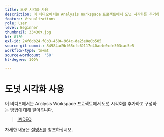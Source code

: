 ```yaml
---
title: 도넛 시각화 사용
description: 이 비디오에서는 Analysis Workspace 프로젝트에서 도넛 시각화를 추가하고 구성하는 방법에 대해 알아봅니다.
feature: Visualizations
role: User
level: Beginner
thumbnail: 334309.jpg
kt: 8130
exl-id: 24f6db24-f8b3-4506-964c-da23e0e0b505
source-git-commit: 84984ad9bf65cfc69117e40ac0e0cfe503cac5e5
workflow-type: tm+mt
source-wordcount: '50'
ht-degree: 100%

---
```


# 도넛 시각화 사용

이 비디오에서는 Analysis Workspace 프로젝트에서 도넛 시각화를 추가하고 구성하는 방법에 대해 알아봅니다.

>[!VIDEO](https://video.tv.adobe.com/v/3416626/?quality=12&learn=on&captions=kor)

자세한 내용은 [설명서](https://experienceleague.adobe.com/docs/analytics/analyze/analysis-workspace/visualizations/donut.html?lang=ko)를 참조하십시오.
